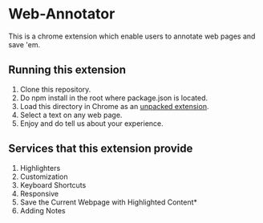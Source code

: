 # Web-Annotator
This is a chrome extension which enable users to annotate web pages and save 'em.


## Running this extension

1. Clone this repository.
2. Do npm install in the root where package.json is located.
3. Load this directory in Chrome as an [unpacked extension](https://developer.chrome.com/docs/extensions/mv3/getstarted/development-basics/#load-unpacked).
4. Select a text on any web page.
5. Enjoy and do tell us about your experience. 


## Services that this extension provide

1. Highlighters 
2. Customization
3. Keyboard Shortcuts
4. Responsive
5. Save the Current Webpage with Highlighted Content*
6. Adding Notes